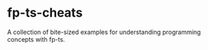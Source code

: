 # fp-ts-cheats

A collection of bite-sized examples for understanding programming concepts with fp-ts.
